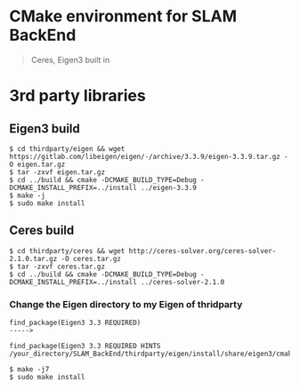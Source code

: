 # CMake environment for SLAM BackEnd
> Ceres, Eigen3 built in

# 3rd party libraries
## Eigen3 build
```
$ cd thirdparty/eigen && wget https://gitlab.com/libeigen/eigen/-/archive/3.3.9/eigen-3.3.9.tar.gz -O eigen.tar.gz
$ tar -zxvf eigen.tar.gz
$ cd ../build && cmake -DCMAKE_BUILD_TYPE=Debug -DCMAKE_INSTALL_PREFIX=../install ../eigen-3.3.9
$ make -j
$ sudo make install

```

## Ceres build
```
$ cd thirdparty/ceres && wget http://ceres-solver.org/ceres-solver-2.1.0.tar.gz -O ceres.tar.gz
$ tar -zxvf ceres.tar.gz
$ cd ../build && cmake -DCMAKE_BUILD_TYPE=Debug -DCMAKE_INSTALL_PREFIX=../install ../ceres-solver-2.1.0
```
### Change the Eigen directory to my Eigen of thridparty 
```
find_package(Eigen3 3.3 REQUIRED)
----->

find_package(Eigen3 3.3 REQUIRED HINTS /your_directory/SLAM_BackEnd/thirdparty/eigen/install/share/eigen3/cmake)
```
```
$ make -j7
$ sudo make install
```